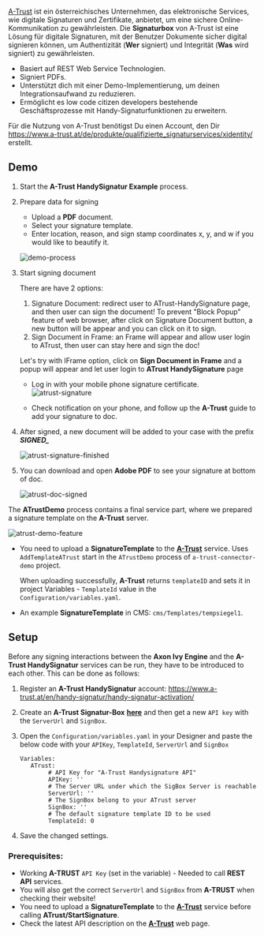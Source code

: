 [A-Trust](https://www.a-trust.at) ist ein österreichisches Unternehmen, das elektronische Services, wie digitale Signaturen und Zertifikate, anbietet,
um eine sichere Online-Kommunikation zu gewährleisten. Die **Signaturbox** von A-Trust ist eine Lösung für digitale Signaturen, mit der 
Benutzer Dokumente sicher digital signieren können, um Authentizität (**Wer** signiert) und Integrität (**Was** wird signiert) zu gewährleisten.

- Basiert auf REST Web Service Technologien.
- Signiert PDFs.
- Unterstützt dich mit einer  Demo-Implementierung, um deinen Integrationsaufwand zu reduzieren.
- Ermöglicht es low code citizen developers bestehende Geschäftsprozesse mit Handy-Signaturfunktionen zu erweitern.

Für die Nutzung von A-Trust benötigst Du einen Account, den Dir https://www.a-trust.at/de/produkte/qualifizierte_signaturservices/xidentity/ erstellt.


## Demo

1. Start the **A-Trust HandySignatur Example** process.
2. Prepare data for signing
    * Upload a **PDF** document.
    * Select your signature template.
    * Enter location, reason, and sign stamp coordinates x, y, and w if you would like to beautify it.
 
    ![demo-process](images/atrust-upload-doc.png)

2. Start signing document

   There are have 2 options:
   
   1.  Signature Document: redirect user to ATrust-HandySignature page, and then user can sign the    document! To prevent "Block Popup" feature of web browser, after click on Signature Document button, a new button will be appear and you can click on it to sign.
   2.  Sign Document in Frame: an Frame will appear and allow user login to ATrust, then user can stay here and sign the doc!

   Let's try with IFrame option, click on **Sign Document in Frame** and a popup will appear and let user login to **ATrust HandySignature** page

    - Log in with your mobile phone signature certificate.
      ![atrust-signature](images/atrust-handysign-login.png)
   
   - Check notification on your phone, and follow up the **A-Trust** guide to add your signature to doc.

3. After signed, a new document will be added to your case with the prefix ***SIGNED_***

   ![atrust-signature-finished](images/atrust-handysign-finished.png)

4. You can download and open **Adobe PDF** to see your signature at bottom of doc.

   ![atrust-doc-signed](images/atrust-doc-signed.png)

The **ATrustDemo** process contains a final service part, where we prepared a signature template on the **A-Trust** server.

   ![atrust-demo-feature](images/atrust-demo-feature.png)

* You need to upload a **SignatureTemplate** to the **[A-Trust](https://www.a-trust.at)** service. Uses `AddTemplateATrust` start in the `ATrustDemo` process of `a-trust-connector-demo` project.

   When uploading successfully, **A-Trust** returns `templateID` and sets it in project Variables - `TemplateId` value in the `Configuration/variables.yaml`.

* An example **SignatureTemplate** in CMS: `cms/Templates/tempsiegel1`.



## Setup

Before any signing interactions between the **Axon Ivy Engine** and the **A-Trust HandySignatur** services can be run, they have to be introduced to each other. This can be done as follows:

1. Register an **A-Trust HandySignatur** account: https://www.a-trust.at/en/handy-signatur/handy-signatur-activation/

2. Create an **A-Trust Signatur-Box** **[here](https://www.a-trust.at/en/handy-signatur/signaturbox)** and then get a new `API key` with the `ServerUrl` and `SignBox`.

3. Open the `Configuration/variables.yaml` in your Designer and paste the below code with your `APIKey`, `TemplateId`, `ServerUrl` and `SignBox`

   ```
   Variables:
      ATrust:
           # API Key for "A-Trust Handysignature API"
           APIKey: ''
           # The Server URL under which the SigBox Server is reachable
           ServerUrl: ''
           # The SignBox belong to your ATrust server
           SignBox: ''
           # The default signature template ID to be used
           TemplateId: 0
   ```

4. Save the changed settings.


### Prerequisites:

* Working **A-TRUST** `API Key` (set in the variable) - Needed to call **REST API** services.
* You will also get the correct `ServerUrl` and `SignBox` from **A-TRUST** when checking their website!
* You need to upload a **SignatureTemplate** to the **[A-Trust](https://www.a-trust.at)** service before calling **ATrust/StartSignature**.
* Check the latest API description on the **[A-Trust](https://www.a-trust.at)** web page.
